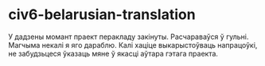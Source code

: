 # civ6-belarusian-translation

У дадзены момант праект перакладу закінуты. Расчараваўся ў гульні. Магчыма некалі я яго дараблю. Калі хаціце выкарыстоўваць напрацоўкі, не забудзьцеся ўказаць мяне ў якасці аўтара гэтага праекта.
